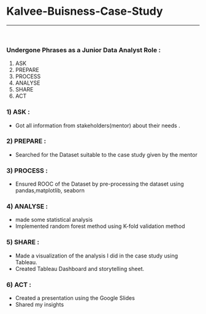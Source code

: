 # Kalvee-Buisness-Case-Study


<hr>

<br>

###  Undergone Phrases as a Junior Data Analyst Role :

1) ASK 
2) PREPARE
3) PROCESS
4) ANALYSE
5) SHARE
6) ACT




### 1) ASK :

  * Got all information from stakeholders(mentor) about their needs .

### 2) PREPARE :

  * Searched for the Dataset suitable to the case study given by the mentor

### 3) PROCESS :

  * Ensured ROOC of the Dataset by pre-processing the dataset using pandas,matplotlib, seaborn

### 4) ANALYSE :

  * made some statistical analysis
  * Implemented random forest method using K-fold validation method

### 5) SHARE :

  * Made a visualization of the analysis I did in the case study using Tableau.
  * Created Tableau Dashboard and storytelling sheet.

### 6) ACT  :

   * Created a presentation using the Google Slides
   * Shared my insights





